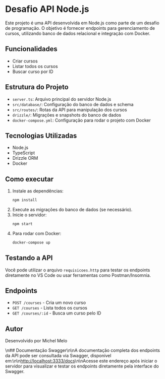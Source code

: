 # Desafio API Node.js

Este projeto é uma API desenvolvida em Node.js como parte de um desafio de programação. O objetivo é fornecer endpoints para gerenciamento de cursos, utilizando banco de dados relacional e integração com Docker.

## Funcionalidades

- Criar cursos
- Listar todos os cursos
- Buscar curso por ID

## Estrutura do Projeto

- `server.ts`: Arquivo principal do servidor Node.js
- `src/database/`: Configuração do banco de dados e schema
- `src/routes/`: Rotas da API para manipulação dos cursos
- `drizzle/`: Migrações e snapshots do banco de dados
- `docker-compose.yml`: Configuração para rodar o projeto com Docker

## Tecnologias Utilizadas

- Node.js
- TypeScript
- Drizzle ORM
- Docker

## Como executar

1. Instale as dependências:
   ```bash
   npm install
   ```
2. Execute as migrações do banco de dados (se necessário).
3. Inicie o servidor:
   ```bash
   npm start
   ```
4. Para rodar com Docker:
   ```bash
   docker-compose up
   ```

## Testando a API

Você pode utilizar o arquivo `requisicoes.http` para testar os endpoints diretamente no VS Code ou usar ferramentas como Postman/Insomnia.

## Endpoints

- `POST /courses` - Cria um novo curso
- `GET /courses` - Lista todos os cursos
- `GET /courses/:id` - Busca um curso pelo ID

## Autor

Desenvolvido por Michel Melo

\n## Documentação Swagger\n\nA documentação completa dos endpoints da API pode ser consultada via Swagger, disponível em:\n\n[http://localhost:3333/docs](http://localhost:3333/docs)\n\nAcesse este endereço após iniciar o servidor para visualizar e testar os endpoints diretamente pela interface do Swagger.
